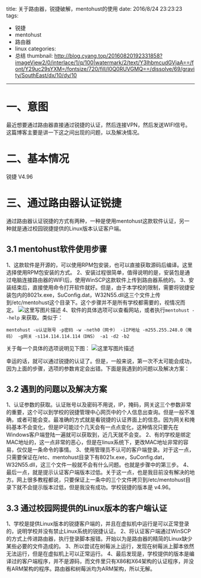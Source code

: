 ﻿title: 关于路由器，锐捷破解，mentohust的使用
date: 2016/8/24 23:23:23
tags: 
- 锐捷
- mentohust
- 路由器
- linux
categories:
- 总结
thumbnail: http://blog.cyang.top/20160820192331858?imageView2/0/interlace/1/q/100|watermark/2/text/Y3lhbmcudGVjaA==/font/Y29uc29sYXM=/fontsize/720/fill/I0Q0RUVGMQ==/dissolve/69/gravity/SouthEast/dx/10/dy/10
---

# 一、意图
最近想要通过路由器直接通过锐捷的认证，然后连接VPN，然后发送WIFI信号。这篇博客主要是讲一下这之间出现的问题，以及解决情况。

# 二、基本情况
锐捷 V4.96

# 三、通过路由器认证锐捷
通过路由器认证锐捷的方式有两种，一种是使用mentohust这款软件认证，另一种就是通过校园锐捷提供的Linux版本认证客户端。

<!-- more -->

## 3.1 mentohust软件使用步骤
1、这款软件是开源的，可以使用RPM包安装，也可以直接获取源码后编译。这里选择使用RPM包安装的方式。
2、安装过程很简单，值得说明的是，安装包是通过电脑连接路由器的WIFI后，使用WinSCP这款软件上传到路由器系统的。
3、安装结束后，直接使用命令打开软件就好。但是，由于本学校的限制，需要将锐捷安装包内的8021x.exe，SuConfig.dat，W32N55.dll这三个文件上传到/etc/mentohust这个目录下。这个步骤并不是所有学校都需要的，视情况而定。
![这里写图片描述](http://blog.cyang.top/20160820192331858?imageView2/0/interlace/1/q/100|watermark/2/text/Y3lhbmcudGVjaA==/font/Y29uc29sYXM=/fontsize/720/fill/I0Q0RUVGMQ==/dissolve/69/gravity/SouthEast/dx/10/dy/10)
4、软件的具体选项可以查看网站，或者执行`mentohust --help` 来获取。类似于：
```
mentohust -u认证账号 -p密码 -w -neth0（网卡） -iIP地址 -m255.255.248.0（掩码） -g网关 -s114.114.114.114（DNS） -a1 -d2 -b2
```
关于每一个具体的选项说明见下图：
![这里写图片描述](http://blog.cyang.top/20160820191946087?imageView2/0/interlace/1/q/100|watermark/2/text/Y3lhbmcudGVjaA==/font/Y29uc29sYXM=/fontsize/720/fill/I0Q0RUVGMQ==/dissolve/69/gravity/SouthEast/dx/10/dy/10)

幸运的话，就可以通过锐捷的认证了。但是，一般来说，第一次不太可能会成功，因为上面的步骤，选项的参数肯定会出错。下面是我遇到的问题以及解决方案：
## 3.2 遇到的问题以及解决方案
1、认证参数的获取。认证账号以及密码不用说，IP，掩码，网关这三个参数非常的重要，这个可以到学校的锐捷管理中心网页中的个人信息出查询。但是一般不准确，或者可能会变。最准确的方式就是看锐捷的认证界面上的信息。因为网关和掩码基本不会变化，但是IP可能过个几天会有一点点变化，这种情况只要先在Windows客户端登陆一遍就可以获取到，近几天就不会变。
2、有的学校是绑定MAC地址的，这一点非常的恶心，但是在linux系统下，更改MAC地址非常的容易，仅仅是一条命令的事情。
3、使用管理员不认可的客户端登录。对于这一点，只需要保证在/etc、mentohust目录下有8021x.exe，SuConfig.dat，W32N55.dll，这三个文件一般就不会有什么问题。也就是步骤中的第三步。
4、最后一点，就是提示认证客户端版本过低。关于这一点，也是我目前没有解决的地方。网上很多教程都说，只要保证上一条中的三个文件拷贝到/etc/mentohust目录下就不会提示版本过低，但是我没有成功。学校锐捷的版本是	v4.96。

## 3.3 通过校园网提供的Linux版本的客户端认证
1、学校是提供Linux版本的锐捷客户端的，并且在虚拟机中运行是可以正常登录的，说明学校并没有禁止Linux系统的锐捷认证。
2、将认证客户端通过WinSCP的方式上传进路由器，执行登录脚本报错。开始以为是路由器的精简的Linux缺少某些必要的文件造成的。
3、所以尝试在树莓派上运行，发现在树莓派上脚本依然无法运行，但是在虚拟机上可以正常运行。
4、最后发现是，学校提供的版本是编译过的客户端程序，并不是源码，而文件里只有X86和X64架构的认证程序，并没有ARM架构的程序。路由器和树莓派均为ARM架构，所以无解。

























